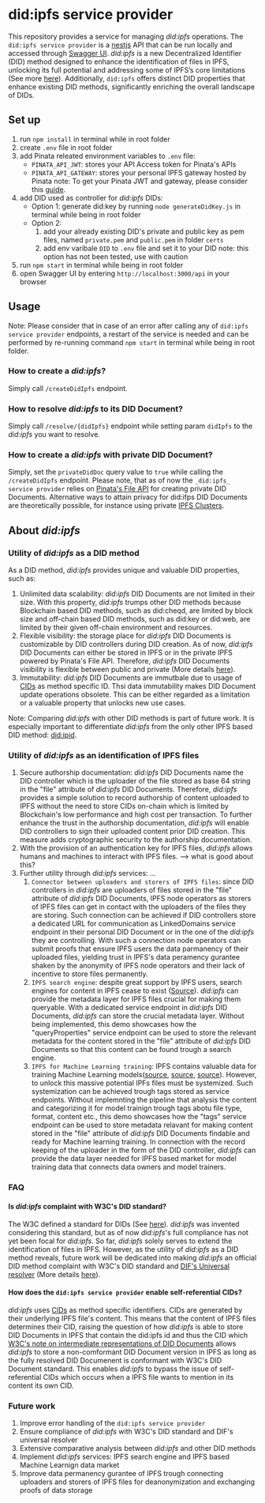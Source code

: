 # did:ipfs service provider
This repository provides a service for managing _did:ipfs_ operations. The `did:ipfs service provider` is a [nestjs](https://nestjs.com/) API that can be run locally and accessed through [Swagger UI](https://docs.nestjs.com/openapi/introduction). _did:ipfs_ is a new Decentralized Identifier (DID) method designed to enhance the identification of files in IPFS, unlocking its full potential and addressing some of IPFS’s core limitations (See more [here](##about-did:ipfs)). Additionally, `did:ipfs` offers distinct DID properties that enhance existing DID methods, significantly enriching the overall landscape of DIDs.

## Set up
1. run ``npm install`` in terminal while in root folder
2. create `.env` file in root folder
3. add Pinata releated environment variables to `.env` file:
    - ``PINATA_API_JWT``: stores your API Access token for Pinata's APIs
    - ``PINATA_API_GATEWAY``: stores your personal IPFS gateway hosted by Pinata 
    note: To get your Pinata JWT and gateway, please consider this [guide](https://docs.pinata.cloud/quickstart).
4. add DID used as controller for _did:ipfs_ DIDs: 
    - Option 1: generate did:key by running `node generateDidKey.js` in terminal while being in root folder
    - Option 2:
        1. add your already existing DID's private and public key as pem files, named `private.pem` and `public.pem` in folder ``certs`` 
        2. add env varibale `DID` to `.env` file and set it to your DID
        note: this option has not been tested, use with caution
5. run `npm start` in terminal while being in root folder
6. open Swagger UI by entering `http://localhost:3000/api` in your browser

## Usage
Note: Please consider that in case of an error after calling any of `did:ipfs service provider` endpoints, a restart of the service is needed and can be performed by re-running command `npm start` in terminal while being in root folder.

### How to create a _did:ipfs_?
Simply call ``/createDidIpfs`` endpoint.

### How to resolve _did:ipfs_ to its DID Document?
Simply call ``/resolve/{didIpfs}`` endpoint while setting param `didIpfs` to the _did:ipfs_ you want to resolve.

### How to create a _did:ipfs_ with private DID Document?
Simply, set the ``privateDidDoc`` query value to `true` while calling the ``/createDidIpfs`` endpoint. Please note, that as of now the ``_did:ipfs_ service provider`` relies on [Pinata's File API](https://pinata.cloud/features#file-api) for creating private DID Documents. Alternative ways to attain privacy for did:ifps DID Documents are theoretically possible, for instance using private [IPFS Clusters](https://ipfscluster.io/).


## About _did:ipfs_
### Utility of _did:ipfs_ as a DID method
As a DID method, _did:ipfs_ provides unique and valuable DID properties, such as:
1. Unlimited data scalability: _did:ipfs_ DID Documents are not limited in their size. With this property, _did:ipfs_ trumps other DID methods because Blockchain based DID methods, such as did:cheqd, are limited by block size and off-chain based DID methods, such as did:key or did:web, are limited by their given off-chain environment and resources.
2. Flexible visibility: the storage place for _did:ipfs_ DID Documents is customizable by DID controllers during DID creation. As of now, _did:ipfs_ DID Documents can either be stored in IPFS or in the private IPFS powered by Pinata's File API. Therefore, _did:ipfs_ DID Documents visibility is flexible between public and private (More details [here](###how-to-create-a-_did:ipfs_-with-private-did-document?)).
3. Immutability: _did:ipfs_ DID Documents are immutbale due to usage of [CIDs](https://docs.ipfs.tech/concepts/content-addressing/) as method specific ID. Thsi data immutability makes DID Document update operations obsolete. This can be either regarded as a limitation or a valuable property that unlocks new use cases.

Note: Comparing _did:ipfs_ with other DID methods is part of future work. It is especially important to differentiate _did:ipfs_ from the only other IPFS based DID method: [did:ipid](https://did-ipid.github.io/ipid-did-method/). 

### Utility of _did:ipfs_ as an identification of IPFS files
1. Secure authorship documentation: _did:ipfs_ DID Documents name the DID controller which is the uploader of the file stored as base 64 string in the "file" attribute of _did:ipfs_ DID Documents. Therefore, _did:ipfs_ provides a simple solution to record authorship of content uploaded to IPFS without the need to store CIDs on-chain which is limited by Blockchain's low performance and high cost per transaction. To further enhance the trust in the authorship documentation, _did:ipfs_ will enable DID controllers to sign their uploaded content prior DID creation. This measure adds cryptographic security to the authorship documentation.
2. With the provision of an authentication key for IPFS files, _did:ipfs_ allows humans and machines to interact with IPFS files. --> what is good about this?
3. Further utility through _did:ipfs_ services: ...
    1. ``Connector between uploaders and storers of IPFS files``: since DID controllers in _did:ipfs_ are uploaders of files stored in the "file" attribute of _did:ipfs_ DID Documents, IPFS node operators as storers of IPFS files can get in contact with the uploaders of the files they are storing. Such connection can be achieved if DID controllers store a dedicated URL for communication as LinkedDomains service endpoint in their personal DID Document or in the one of the _did:ipfs_ they are controlling. With such a connection node operators can submit proofs that ensure IPFS users the data parmanency of their uploaded files, yielding trust in IPFS's data peramency gurantee shaken by the anonymity of IPFS node operators and their lack of incentive to store files permanently.
    2. ``IPFS search engine``: despite great support by IPFS users, search engines for content in IPFS cease to exist ([Source](https://discuss.ipfs.tech/t/ipfs-search-com-shutdown/16622)). _did:ipfs_ can provide the metadata layer for IPFS files crucial for making them queryable. With a dedicated service endpoint in _did:ipfs_ DID Documents, _did:ipfs_ can store the crucial metadata layer. Without being implemented, this demo showcases how the "queryProperties" service endpoint can be used to store the relevant metadata for the content stored in the "file" attribute of _did:ipfs_ DID Documents so that this content can be found trough a search engine.
    3. `IPFS for Machine Learning training`: IPFS contains valuable data for training Machine Learning models([source](https://www.researchgate.net/publication/339657216_Decentralized_Transfer_Learning_using_Blockchain_IPFS_for_Deep_Learning), [source](https://discuss.ipfs.tech/t/reasons-why-ipfs-is-a-powerful-tool-for-machine-learning/13411/3), [source](https://dl.acm.org/doi/10.1007/s11042-022-13163-w)). However, to unlock this massive potential IPFs files must be systemized. Such systemization can be achieved trough tags stored as service endpoints. Without implemnting the pipeline that analysis the content and categorizing it for model trainign trough tags abotu file type, format, content etc., this demo showcases how the "tags" service endpoint can be used to store metadata relavant for making content stored in the "file" attribute of _did:ipfs_ DID Documents findable and ready for Machine learning training. In connection with the record keeping of the uploader in the form of the DID controller, _did:ipfs_ can provide the data layer needed for IPFS based market for model training data that connects data owners and model trainers.

### FAQ
#### Is _did:ipfs_ complaint with W3C's DID standard?
The W3C defined a standard for DIDs (See [here](https://www.w3.org/TR/did-core/)). _did:ipfs_ was invented considering this standard, but as of now _did:ipfs_'s full compliance has not yet been focal for _did:ipfs_. So far, _did:ipfs_ solely serves to extend the identification of files in IPFS. However, as the utility of _did:ipfs_ as a DID method reveals, future work will be dedicated into making _did:ipfs_ an official DID method complaint with W3C's DID standard and [DIF's Universal resolver](https://dev.uniresolver.io/) (More details [here](###utility-of-_did:ipfs_-as-a-did-method)).

#### How does the ``did:ipfs service provider`` enable self-referential CIDs?
_did:ipfs_ uses [CIDs](https://docs.ipfs.tech/concepts/content-addressing/) as method specific identifiers. CIDs are generated by their underlying IPFS file's content. This means that the content of IPFS files determines their CID, raising the question of how _did:ipfs_ is able to store DID Documents in IPFS that contain the did:ipfs id and thus the CID which 
[W3C's note on intermediate representations of DID Documents](https://www.w3.org/TR/did-core/#did-subject) allows _did:ipfs_ to store a non-comformant DID Document version in IPFS as long as the fully resolved DID Documenent is conformant with W3C's DID Document standard. This enables _did:ipfs_ to bypass the issue of self-referential CIDs which occurs when a IPFS file wants to mention in its content its own CID.

### Future work
1. Improve error handling of the ``did:ipfs service provider``
2. Ensure compliance of _did:ipfs_ with W3C's DID standard and DIF's universal resolver
3. Extensive comparative analysis between _did:ipfs_ and other DID methods
4. Implement _did:ipfs_ services: IPFS search engine and IPFS based Machine Learnign data market
5. Improve data permanency gurantee of IPFS trough connecting uploaders and storers of IPFS files for deanonymization and exchanging proofs of data storage